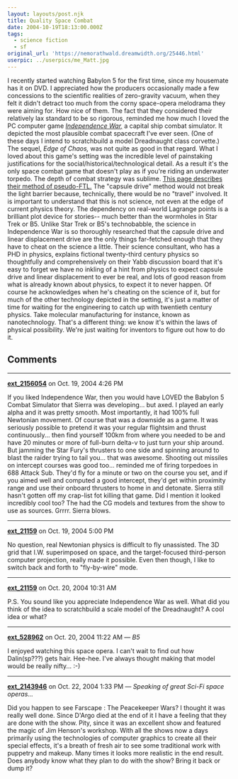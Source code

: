 ```yaml
---
layout: layouts/post.njk
title: Quality Space Combat
date: 2004-10-19T18:13:00.000Z
tags:
  - science fiction
  - sf
original_url: 'https://nemorathwald.dreamwidth.org/25446.html'
userpic: ../userpics/me_Matt.jpg
---
```

I recently started watching Babylon 5 for the first time, since my housemate has it on DVD. I appreciated how the producers occasionally made a few concessions to the scientific realities of zero-gravity vacuum, when they felt it didn't detract too much from the corny space-opera melodrama they were aiming for. How nice of them. The fact that they considered their relatively lax standard to be so rigorous, reminded me how much I loved the PC computer game [_Independence War,_](http://www.independencewar.com/home.htm) a capital ship combat simulator. It depicted the most plausible combat spacecraft I've ever seen. (One of these days I intend to scratchbuild a model Dreadnaught class corvette.) The sequel, _Edge of Chaos,_ was not quite as good in that regard. What I loved about this game's setting was the incredible level of painstaking justifications for the social/historical/technological detail. As a result it's the only space combat game that doesn't play as if you're riding an underwater torpedo. The depth of combat strategy was sublime. [This page describes their method of pseudo-FTL.](http://upminder.narod.ru/articles/iwar2/encyclopedia/technology/propulsion/capsule_drive/) The "capsule drive" method would not break the light barrier because, technically, there would be no "travel" involved. It is important to understand that this is not science, not even at the edge of current physics theory. The dependency on real-world Lagrange points is a brilliant plot device for stories-- much better than the wormholes in Star Trek or B5. Unlike Star Trek or B5's technobabble, the science in Independence War is so thoroughly researched that the capsule drive and linear displacement drive are the only things far-fetched enough that they have to cheat on the science a little. Their science consultant, who has a PHD in physics, explains fictional twenty-third century physics so thoughtfully and comprehensively on their Yabb discussion board that it's easy to forget we have no inkling of a hint from physics to expect capsule drive and linear displacement to ever be real, and lots of good reason from what is already known about physics, to expect it to never happen. Of course he acknowledges when he's cheating on the science of it, but for much of the other technology depicted in the setting, it's just a matter of time for waiting for the engineering to catch up with twentieth century physics. Take molecular manufacturing for instance, known as nanotechnology. That's a different thing: we know it's within the laws of physical possibility. We're just waiting for inventors to figure out how to do it.

## Comments

---

**[ext_2156054](https://www.dreamwidth.org/users/ext_2156054)** on Oct. 19, 2004 4:26 PM

If you liked Independence War, then you would have LOVED the Babylon 5 Combat Simulator that Sierra was developing... but axed. I played an early alpha and it was pretty smooth. Most importantly, it had 100% full Newtonian movement. Of course that was a downside as a game. It was seriously possible to pretend it was your regular flightsim and thrust continuously... then find yourself 100km from where you needed to be and have 20 minutes or more of full-burn delta-v to just turn your ship around. But jamming the Star Fury's thrusters to one side and spinning around to blast the raider trying to tail you... that was awesome. Shooting out missiles on intercept courses was good too... reminded me of firing torpedoes in 688 Attack Sub. They'd fly for a minute or two on the course you set, and if you aimed well and computed a good intercept, they'd get within proximity range and use their onboard thrusters to home in and detonate. Sierra still hasn't gotten off my crap-list fot killing that game. Did I mention it looked incredibly cool too? The had the CG models and textures from the show to use as sources. Grrrr. Sierra blows.

---

**[ext_21159](https://www.dreamwidth.org/users/ext_21159)** on Oct. 19, 2004 5:00 PM

No question, real Newtonian physics is difficult to fly unassisted. The 3D grid that I.W. superimposed on space, and the target-focused third-person computer projection, really made it possible. Even then though, I like to switch back and forth to "fly-by-wire" mode.

---

**[ext_21159](https://www.dreamwidth.org/users/ext_21159)** on Oct. 20, 2004 10:31 AM

P.S. You sound like you appreciate Independence War as well. What did you think of the idea to scratchbuild a scale model of the Dreadnaught? A cool idea or what?

---

**[ext_528962](https://www.dreamwidth.org/users/ext_528962)** on Oct. 20, 2004 11:22 AM — *B5*

I enjoyed watching this space opera. I can't wait to find out how Dalin(sp???) gets hair. Hee-hee. I've always thought making that model would be really nifty... :-)

---

**[ext_2143946](https://www.dreamwidth.org/users/ext_2143946)** on Oct. 22, 2004 1:33 PM — *Speaking of great Sci-Fi space operas...*

Did you happen to see Farscape : The Peacekeeper Wars? I thought it was really well done. Since D'Argo died at the end of it I have a feeling that they are done with the show. Pity, since it was an excellent show and featured the magic of Jim Henson's workshop. With all the shows now a days primarily using the technologies of computer graphics to create all their special effects, it's a breath of fresh air to see some traditional work with puppetry and makeup. Many times it looks more realistic in the end result. Does anybody know what they plan to do with the show? Bring it back or dump it?
